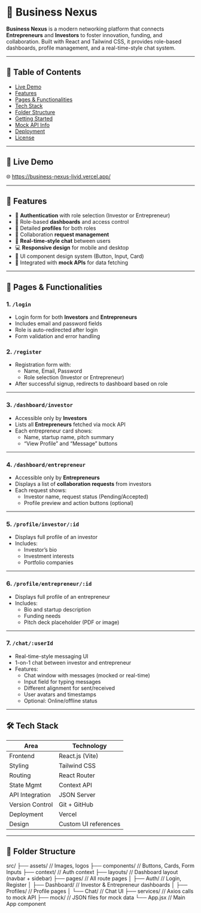 # 🚀 Business Nexus

**Business Nexus** is a modern networking platform that connects **Entrepreneurs** and **Investors** to foster innovation, funding, and collaboration. Built with React and Tailwind CSS, it provides role-based dashboards, profile management, and a real-time-style chat system.

---

## 📌 Table of Contents

- [Live Demo](#live-demo)
- [Features](#features)
- [Pages & Functionalities](#pages--functionalities)
- [Tech Stack](#tech-stack)
- [Folder Structure](#folder-structure)
- [Getting Started](#getting-started)
- [Mock API Info](#mock-api-info)
- [Deployment](#deployment)
- [License](#license)

---

## 🔗 Live Demo

🌐 https://business-nexus-livid.vercel.app/

---

## 🌟 Features

- 🔐 **Authentication** with role selection (Investor or Entrepreneur)
- 🧠 Role-based **dashboards** and access control
- 👤 Detailed **profiles** for both roles
- 🤝 Collaboration **request management**
- 💬 **Real-time-style chat** between users
- 💻 **Responsive design** for mobile and desktop
- 🎨 UI component design system (Button, Input, Card)
- 🔄 Integrated with **mock APIs** for data fetching

---

## 📄 Pages & Functionalities

### 1. `/login`
- Login form for both **Investors** and **Entrepreneurs**
- Includes email and password fields
- Role is auto-redirected after login
- Form validation and error handling

### 2. `/register`
- Registration form with:
  - Name, Email, Password
  - Role selection (Investor or Entrepreneur)
- After successful signup, redirects to dashboard based on role

---

### 3. `/dashboard/investor`
- Accessible only by **Investors**
- Lists all **Entrepreneurs** fetched via mock API
- Each entrepreneur card shows:
  - Name, startup name, pitch summary
  - “View Profile” and “Message” buttons

---

### 4. `/dashboard/entrepreneur`
- Accessible only by **Entrepreneurs**
- Displays a list of **collaboration requests** from investors
- Each request shows:
  - Investor name, request status (Pending/Accepted)
  - Profile preview and action buttons (optional)

---

### 5. `/profile/investor/:id`
- Displays full profile of an investor
- Includes:
  - Investor’s bio
  - Investment interests
  - Portfolio companies

---

### 6. `/profile/entrepreneur/:id`
- Displays full profile of an entrepreneur
- Includes:
  - Bio and startup description
  - Funding needs
  - Pitch deck placeholder (PDF or image)

---

### 7. `/chat/:userId`
- Real-time-style messaging UI
- 1-on-1 chat between investor and entrepreneur
- Features:
  - Chat window with messages (mocked or real-time)
  - Input field for typing messages
  - Different alignment for sent/received
  - User avatars and timestamps
  - Optional: Online/offline status

---

## 🛠 Tech Stack

| Area             | Technology                      |
|------------------|----------------------------------|
| Frontend         | React.js (Vite)                 |
| Styling          | Tailwind CSS                    |
| Routing          | React Router                    |
| State Mgmt       | Context API                     |
| API Integration  | JSON Server   |
| Version Control  | Git + GitHub                    |
| Deployment       | Vercel               |
| Design           | Custom UI references    |

---

## 📁 Folder Structure

src/
├── assets/ // Images, logos
├── components/ // Buttons, Cards, Form Inputs
├── context/ // Auth context
├── layouts/ // Dashboard layout (navbar + sidebar)
├── pages/ // All route pages
│ ├── Auth/ // Login, Register
│ ├── Dashboard/ // Investor & Entrepreneur dashboards
│ ├── Profiles/ // Profile pages
│ └── Chat/ // Chat UI
├── services/ // Axios calls to mock API
├── mock/ // JSON files for mock data
└── App.jsx // Main App component

